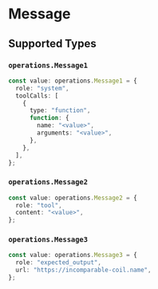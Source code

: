 # Message


## Supported Types

### `operations.Message1`

```typescript
const value: operations.Message1 = {
  role: "system",
  toolCalls: [
    {
      type: "function",
      function: {
        name: "<value>",
        arguments: "<value>",
      },
    },
  ],
};
```

### `operations.Message2`

```typescript
const value: operations.Message2 = {
  role: "tool",
  content: "<value>",
};
```

### `operations.Message3`

```typescript
const value: operations.Message3 = {
  role: "expected_output",
  url: "https://incomparable-coil.name",
};
```

